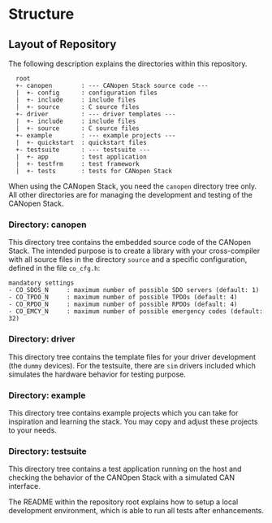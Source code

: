 # Structure

## Layout of Repository

The following description explains the directories within this repository.

```
  root
  +- canopen        : --- CANopen Stack source code ---
  |  +- config      : configuration files
  |  +- include     : include files
  |  +- source      : C source files
  +- driver         : --- driver templates ---
  |  +- include     : include files
  |  +- source      : C source files
  +- example        : --- example projects ---
  |  +- quickstart  : quickstart files
  +- testsuite      : --- testsuite ---
  |  +- app         : test application
  |  +- testfrm     : test framework
  |  +- tests       : tests for CANopen Stack
```

When using the CANopen Stack, you need the `canopen` directory tree only. All other directories are for managing the development and testing of the CANopen Stack.

### Directory: canopen

This directory tree contains the embedded source code of the CANopen Stack. The intended purpose is to create a library with your cross-compiler with all source files in the directory `source` and a specific configuration, defined in the file `co_cfg.h`:

```
mandatory settings
- CO_SDOS_N     : maximum number of possible SDO servers (default: 1)
- CO_TPDO_N     : maximum number of possible TPDOs (default: 4)
- CO_RPDO_N     : maximum number of possible RPDOs (default: 4)
- CO_EMCY_N     : maximum number of possible emergency codes (default: 32)
```

### Directory: driver

This directory tree contains the template files for your driver development (the `dummy` devices). For the testsuite, there are `sim` drivers included which simulates the hardware behavior for testing purpose.

### Directory: example

This directory tree contains example projects which you can take for inspiration and learning the stack. You may copy and adjust these projects to your needs.

### Directory: testsuite

This directory tree contains a test application running on the host and checking the behavior of the CANOpen Stack with a simulated CAN interface.

The README within the repository root explains how to setup a local development environment, which is able to run all tests after enhancements.
